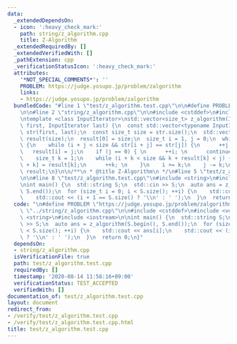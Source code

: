 ```yaml
---
data:
  _extendedDependsOn:
  - icon: ':heavy_check_mark:'
    path: string/z_algorithm.cpp
    title: Z-Algorithm
  _extendedRequiredBy: []
  _extendedVerifiedWith: []
  _pathExtension: cpp
  _verificationStatusIcon: ':heavy_check_mark:'
  attributes:
    '*NOT_SPECIAL_COMMENTS*': ''
    PROBLEM: https://judge.yosupo.jp/problem/zalgorithm
    links:
    - https://judge.yosupo.jp/problem/zalgorithm
  bundledCode: "#line 1 \"test/z_algorithm.test.cpp\"\n\n#define PROBLEM \"https://judge.yosupo.jp/problem/zalgorithm\"\
    \n\n#line 2 \"string/z_algorithm.cpp\"\n\n#include <cstddef>\n#include <vector>\n\
    \ntemplate <class InputIterator>\nstd::vector<size_t> z_algorithm(InputIterator\
    \ first, InputIterator last) {\n  const std::vector<typename InputIterator::value_type>\
    \ str(first, last);\n  const size_t size = str.size();\n  std::vector<size_t>\
    \ result(size);\n  result[0] = size;\n  size_t i = 1, j = 0;\n  while (i < size)\
    \ {\n    while (i + j < size && str[i + j] == str[j]) {\n      ++j;\n    }\n \
    \   result[i] = j;\n    if (j == 0) { \n      ++i; \n      continue; \n    }\n\
    \    size_t k = 1;\n    while (i + k < size && k + result[k] < j) { \n      result[i\
    \ + k] = result[k];\n      ++k; \n    }\n    i += k;\n    j -= k;\n  }\n  return\
    \ result;\n}\n\n/**\n * @title Z-Algorithm\n */\n#line 5 \"test/z_algorithm.test.cpp\"\
    \n\n#line 8 \"test/z_algorithm.test.cpp\"\n#include <string>\n#include <iostream>\n\
    \nint main() {\n  std::string S;\n  std::cin >> S;\n  auto ans = z_algorithm(S.begin(),\
    \ S.end());\n  for (size_t i = 0; i < S.size(); ++i) {\n    std::cout << ans[i];\n\
    \    std::cout << (i + 1 == S.size() ? '\\n' : ' ');\n  }\n  return 0;\n}\n"
  code: "\n#define PROBLEM \"https://judge.yosupo.jp/problem/zalgorithm\"\n\n#include\
    \ \"../string/z_algorithm.cpp\"\n\n#include <cstddef>\n#include <vector>\n#include\
    \ <string>\n#include <iostream>\n\nint main() {\n  std::string S;\n  std::cin\
    \ >> S;\n  auto ans = z_algorithm(S.begin(), S.end());\n  for (size_t i = 0; i\
    \ < S.size(); ++i) {\n    std::cout << ans[i];\n    std::cout << (i + 1 == S.size()\
    \ ? '\\n' : ' ');\n  }\n  return 0;\n}"
  dependsOn:
  - string/z_algorithm.cpp
  isVerificationFile: true
  path: test/z_algorithm.test.cpp
  requiredBy: []
  timestamp: '2020-08-14 11:56:16+09:00'
  verificationStatus: TEST_ACCEPTED
  verifiedWith: []
documentation_of: test/z_algorithm.test.cpp
layout: document
redirect_from:
- /verify/test/z_algorithm.test.cpp
- /verify/test/z_algorithm.test.cpp.html
title: test/z_algorithm.test.cpp
---
```

